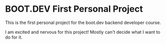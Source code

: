 # BOOT.DEV First Personal Project

This is the first personal project for the boot.dev backend developer course. 

I am excited and nervous for this project! Mostly can't decide what I want to do for it. 

